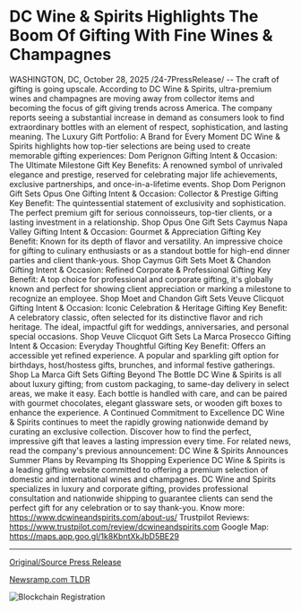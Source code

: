 # DC Wine &amp; Spirits Highlights The Boom Of Gifting With Fine Wines &amp; Champagnes

WASHINGTON, DC, October 28, 2025 /24-7PressRelease/ -- The craft of gifting is going upscale. According to DC Wine & Spirits, ultra-premium wines and champagnes are moving away from collector items and becoming the focus of gift giving trends across America. The company reports seeing a substantial increase in demand as consumers look to find extraordinary bottles with an element of respect, sophistication, and lasting meaning.  The Luxury Gift Portfolio: A Brand for Every Moment  DC Wine & Spirits highlights how top-tier selections are being used to create memorable gifting experiences:  Dom Perignon Gifting Intent & Occasion: The Ultimate Milestone Gift Key Benefits: A renowned symbol of unrivaled elegance and prestige, reserved for celebrating major life achievements, exclusive partnerships, and once-in-a-lifetime events. Shop Dom Perignon Gift Sets  Opus One Gifting Intent & Occasion: Collector & Prestige Gifting Key Benefit: The quintessential statement of exclusivity and sophistication. The perfect premium gift for serious connoisseurs, top-tier clients, or a lasting investment in a relationship. Shop Opus One Gift Sets  Caymus Napa Valley Gifting Intent & Occasion: Gourmet & Appreciation Gifting Key Benefit: Known for its depth of flavor and versatility. An impressive choice for gifting to culinary enthusiasts or as a standout bottle for high-end dinner parties and client thank-yous. Shop Caymus Gift Sets  Moet & Chandon Gifting Intent & Occasion: Refined Corporate & Professional Gifting Key Benefit: A top choice for professional and corporate gifting, it's globally known and perfect for showing client appreciation or marking a milestone to recognize an employee. Shop Moet and Chandon Gift Sets  Veuve Clicquot Gifting Intent & Occasion: Iconic Celebration & Heritage Gifting Key Benefit: A celebratory classic, often selected for its distinctive flavor and rich heritage. The ideal, impactful gift for weddings, anniversaries, and personal special occasions. Shop Veuve Clicquot Gift Sets  La Marca Prosecco Gifting Intent & Occasion: Everyday Thoughtful Gifting Key Benefit: Offers an accessible yet refined experience. A popular and sparkling gift option for birthdays, host/hostess gifts, brunches, and informal festive gatherings. Shop La Marca Gift Sets  Gifting Beyond The Bottle  DC Wine & Spirits is all about luxury gifting; from custom packaging, to same-day delivery in select areas, we make it easy. Each bottle is handled with care, and can be paired with gourmet chocolates, elegant glassware sets, or wooden gift boxes to enhance the experience.  A Continued Commitment to Excellence  DC Wine & Spirits continues to meet the rapidly growing nationwide demand by curating an exclusive collection. Discover how to find the perfect, impressive gift that leaves a lasting impression every time.  For related news, read the company's previous announcement: DC Wine & Spirits Announces Summer Plans by Revamping Its Shopping Experience  DC Wine & Spirits is a leading gifting website committed to offering a premium selection of domestic and international wines and champagnes. DC Wine and Spirits specializes in luxury and corporate gifting, provides professional consultation and nationwide shipping to guarantee clients can send the perfect gift for any celebration or to say thank-you.  Know more: https://www.dcwineandspirits.com/about-us/ Trustpilot Reviews: https://www.trustpilot.com/review/dcwineandspirits.com Google Map: https://maps.app.goo.gl/1k8KbntXkJbD5BE29 

---

[Original/Source Press Release](https://www.24-7pressrelease.com/press-release/528091/dc-wine-spirits-highlights-the-boom-of-gifting-with-fine-wines-champagnes)
                    

[Newsramp.com TLDR](https://newsramp.com/curated-news/luxury-wines-become-america-s-new-gift-giving-trend/8f460a5bac166a88975cbed31695024a) 

 

 



![Blockchain Registration](https://cdn.newsramp.app/24-7PressRelease/qrcode/2510/28/calm3lJw.webp)